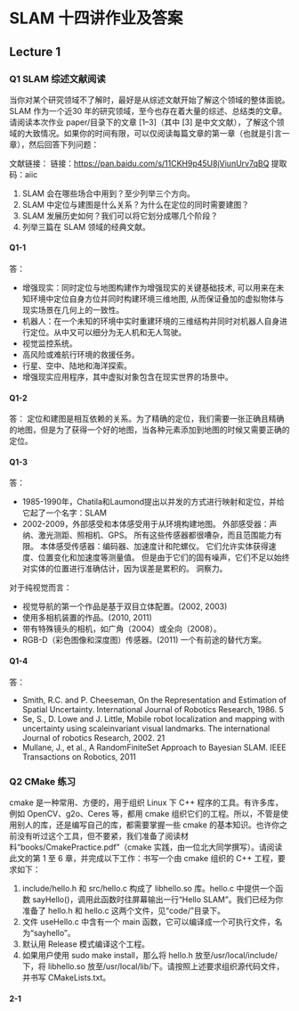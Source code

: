 # SLAM 十四讲作业及答案

## Lecture 1

### Q1 SLAM 综述文献阅读

当你对某个研究领域不了解时，最好是从综述文献开始了解这个领域的整体⾯貌。SLAM 作为一个近30 年的研究领域，⾄今也存在着大量的综述、总结类的文章。请阅读本次作业 paper/⽬录下的文章 [1–3]（其中 [3] 是中文文献），了解这个领域的大致情况。如果你的时间有限，可以仅阅读每篇文章的第一章（也就是引⾔一章），然后回答下列问题：

文献链接：
链接：https://pan.baidu.com/s/11CKH9p45U8jViunUrv7qBQ 
提取码：aiic 

1. SLAM 会在哪些场合中用到？⾄少列举三个方向。
2. SLAM 中定位与建图是什么关系？为什么在定位的同时需要建图？
3. SLAM 发展历史如何？我们可以将它划分成哪⼏个阶段？
4. 列举三篇在 SLAM 领域的经典文献。

#### Q1-1

答：
* 增强现实：同时定位与地图构建作为增强现实的关键基础技术, 可以用来在未知环境中定位自身方位并同时构建环境三维地图, 从而保证叠加的虚拟物体与现实场景在几何上的一致性。
* 机器人：在一个未知的环境中实时重建环境的三维结构并同时对机器人自身进行定位。从中又可以细分为无人机和无人驾驶。
* 视觉监控系统。
* 高风险或难航行环境的救援任务。
* 行星、空中、陆地和海洋探索。
* 增强现实应用程序，其中虚拟对象包含在现实世界的场景中。

#### Q1-2

答：
定位和建图是相互依赖的关系。为了精确的定位，我们需要一张正确且精确的地图，但是为了获得一个好的地图，当各种元素添加到地图的时候又需要正确的定位。

#### Q1-3

答：
* 1985-1990年，Chatila和Laumond提出以并发的方式进行映射和定位，并给它起了一个名字：SLAM
* 2002-2009，外部感受和本体感受用于从环境构建地图。 外部感受器：声纳、激光测距、照相机、GPS。 所有这些传感器都很嘈杂，而且范围能力有限。 本体感受传感器：编码器、加速度计和陀螺仪。 它们允许实体获得速度、位置变化和加速度等测量值。 但是由于它们的固有噪声，它们不足以始终对实体的位置进行准确估计，因为误差是累积的。 洞察力。

对于纯视觉而言：
* 视觉导航的第一个作品是基于双目立体配置。(2002, 2003)
* 使用多相机装置的作品。(2010, 2011)
* 带有特殊镜头的相机，如广角（2004）或全向（2008）。
* RGB-D（彩色图像和深度图）传感器。(2011) 一个有前途的替代方案。
  
#### Q1-4

答：
* Smith, R.C. and P. Cheeseman, On the Representation and Estimation of Spatial Uncertainty. International Journal of
Robotics Research, 1986. 5
* Se, S., D. Lowe and J. Little, Mobile robot localization and mapping with uncertainty using scale­invariant visual
landmarks. The international Journal of robotics Research, 2002. 21
* Mullane, J., et al., A Random­Finite­Set Approach to Bayesian SLAM. IEEE Transactions on Robotics, 2011

### Q2 CMake 练习

cmake 是一种常用、方便的，用于组织 Linux 下 C++ 程序的工具。有许多库，例如 OpenCV、g2o、Ceres 等，都用 cmake 组织它们的工程。所以，不管是使用别⼈的库，还是编写自己的库，都需要掌握一些 cmake 的基本知识。也许你之前没有听过这个工具，但不要紧，我们准备了阅读材料“books/CmakePractice.pdf”（cmake 实践，由一位北大同学撰写）。请阅读此文的第 1 ⾄ 6 章，并完成以下工作：书写一个由 cmake 组织的 C++ 工程，要求如下：

1. include/hello.h 和 src/hello.c 构成了 libhello.so 库。hello.c 中提供一个函数 sayHello()，调用此函数时往屏幕输出一⾏“Hello SLAM”。我们已经为你准备了 hello.h 和 hello.c 这两个文件，见“code/”⽬录下。
2. 文件 useHello.c 中含有一个 main 函数，它可以编译成一个可执⾏文件，名为“sayhello”。
3. 默认用 Release 模式编译这个工程。
4. 如果用户使用 sudo make install，那么将 hello.h 放⾄/usr/local/include/下，将 libhello.so 放⾄/usr/local/lib/下。请按照上述要求组织源代码文件，并书写 CMakeLists.txt。

#### 2-1 


